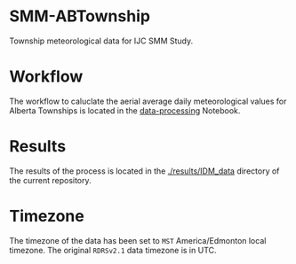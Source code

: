 # SMM-ABTownship
Township meteorological data for IJC SMM Study. 

# Workflow
The workflow to caluclate the aerial average daily meteorological values for Alberta Townships is located in the [data-processing](./data-processing.ipynb) Notebook.

# Results
The results of the process is located in the [./results/IDM_data](./results/IDM_data) directory of the current repository.

# Timezone
The timezone of the data has been set to `MST` America/Edmonton local
timezone. The original `RDRSv2.1` data timezone is in UTC.
